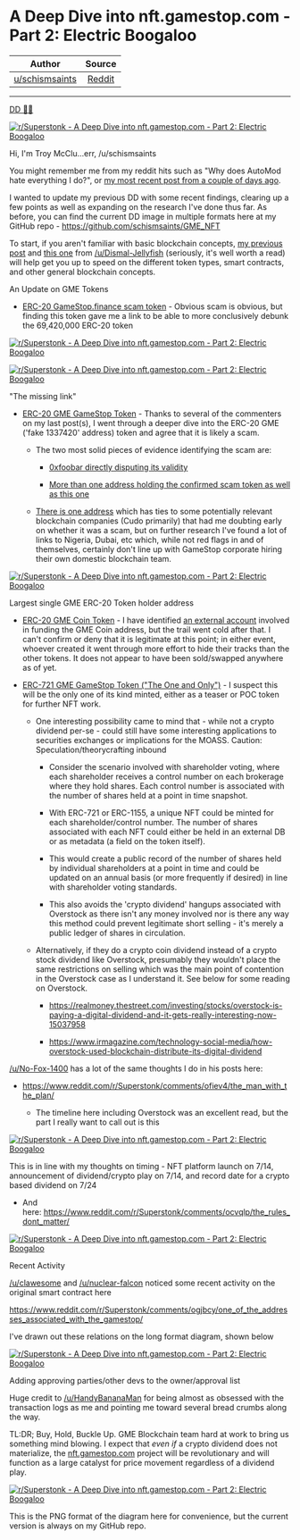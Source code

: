A Deep Dive into nft.gamestop.com - Part 2: Electric Boogaloo
=============================================================

| Author      | Source | 
|  :----:     |    :----:   |        
| [u/schismsaints](https://www.reddit.com/user/schismsaints/) | [Reddit](https://www.reddit.com/r/Superstonk/comments/oh0zfe/a_deep_dive_into_nftgamestopcom_part_2_electric/) |

---


[DD 👨‍🔬](https://www.reddit.com/r/Superstonk/search?q=flair_name%3A%22DD%20%F0%9F%91%A8%E2%80%8D%F0%9F%94%AC%22&restrict_sr=1)

[![r/Superstonk - A Deep Dive into nft.gamestop.com - Part 2: Electric Boogaloo](https://preview.redd.it/lzsb9ky2h7a71.png?width=225&format=png&auto=webp&s=8d709e3952f111fa21f696a57a2c7a0104475412)](https://preview.redd.it/lzsb9ky2h7a71.png?width=225&format=png&auto=webp&s=8d709e3952f111fa21f696a57a2c7a0104475412)

Hi, I'm Troy McClu...err, /u/schismsaints

You might remember me from my reddit hits such as "Why does AutoMod hate everything I do?", or [my most recent post from a couple of days ago](https://www.reddit.com/r/Superstonk/comments/of20ou/a_deep_dive_into_nftgamestopcom/).

I wanted to update my previous DD with some recent findings, clearing up a few points as well as expanding on the research I've done thus far. As before, you can find the current DD image in multiple formats here at my GitHub repo - <https://github.com/schismsaints/GME_NFT>

To start, if you aren't familiar with basic blockchain concepts, [my previous post](https://www.reddit.com/r/Superstonk/comments/of20ou/a_deep_dive_into_nftgamestopcom/) and [this one](https://www.reddit.com/r/Superstonk/comments/ofndb0/a_crypto_dive_with_the_jellyfish_10_things_about) from [/u/Dismal-Jellyfish](https://www.reddit.com/u/Dismal-Jellyfish/) (seriously, it's well worth a read) will help get you up to speed on the different token types, smart contracts, and other general blockchain concepts.

An Update on GME Tokens

-   [ERC-20 GameStop.finance scam token](https://etherscan.io/token/0x9eb6be354d88fd88795a04de899a57a77c545590) - Obvious scam is obvious, but finding this token gave me a link to be able to more conclusively debunk the 69,420,000 ERC-20 token

[![r/Superstonk - A Deep Dive into nft.gamestop.com - Part 2: Electric Boogaloo](https://preview.redd.it/tcf7cmqnr7a71.png?width=256&format=png&auto=webp&s=c4e2a7928d64cbbfc523ab59b7ade084dba3eef4)](https://preview.redd.it/tcf7cmqnr7a71.png?width=256&format=png&auto=webp&s=c4e2a7928d64cbbfc523ab59b7ade084dba3eef4)

[![r/Superstonk - A Deep Dive into nft.gamestop.com - Part 2: Electric Boogaloo](https://preview.redd.it/ami03a1ur7a71.png?width=249&format=png&auto=webp&s=72c594892dfb607b865f03f9ef8f28755837fe9d)](https://preview.redd.it/ami03a1ur7a71.png?width=249&format=png&auto=webp&s=72c594892dfb607b865f03f9ef8f28755837fe9d)

"The missing link"

-   [ERC-20 GME GameStop Token](https://etherscan.io/token/0x5b7d043ecb3a694069cc01e763159ea1bde0541d) - Thanks to several of the commenters on my last post(s), I went through a deeper dive into the ERC-20 GME ('fake 1337420' address) token and agree that it is likely a scam.

    -   The two most solid pieces of evidence identifying the scam are:

        -   [0xfoobar directly disputing its validity](https://twitter.com/0xfoobar/status/1409740353738096641?s=21)

        -   [More than one address holding the confirmed scam token as well as this one](https://etherscan.io/tokenholdings?a=0xfb5484a510c48c307fd0253ee4d0a0866950f9a3)

    -   [There is one address](https://etherscan.io/address/0x7f8c1877ed0da352f78be4fe4cda58bb804a30df) which has ties to some potentially relevant blockchain companies (Cudo primarily) that had me doubting early on whether it was a scam, but on further research I've found a lot of links to Nigeria, Dubai, etc which, while not red flags in and of themselves, certainly don't line up with GameStop corporate hiring their own domestic blockchain team.

[![r/Superstonk - A Deep Dive into nft.gamestop.com - Part 2: Electric Boogaloo](https://preview.redd.it/1wimkjrp48a71.png?width=738&format=png&auto=webp&s=313c9516cfef292f5a4570e971a292ddce3810f7)](https://preview.redd.it/1wimkjrp48a71.png?width=738&format=png&auto=webp&s=313c9516cfef292f5a4570e971a292ddce3810f7)

Largest single GME ERC-20 Token holder address

-   [ERC-20 GME Coin Token](https://etherscan.io/token/0xd4596454a0e145842d1319d6921399e8e1622ad7) - I have identified [an external account](https://etherscan.io/address/0x503828976d22510aad0201ac7ec88293211d23da) involved in funding the GME Coin address, but the trail went cold after that. I can't confirm or deny that it is legitimate at this point; in either event, whoever created it went through more effort to hide their tracks than the other tokens. It does not appear to have been sold/swapped anywhere as of yet.

-   [ERC-721 GME GameStop Token ("The One and Only")](https://etherscan.io/token/0x13374200c29C757FDCc72F15Da98fb94f286d71e) - I suspect this will be the only one of its kind minted, either as a teaser or POC token for further NFT work.

    -   One interesting possibility came to mind that - while not a crypto dividend per-se - could still have some interesting applications to securities exchanges or implications for the MOASS. Caution: Speculation/theorycrafting inbound

        -   Consider the scenario involved with shareholder voting, where each shareholder receives a control number on each brokerage where they hold shares. Each control number is associated with the number of shares held at a point in time snapshot.

        -   With ERC-721 or ERC-1155, a unique NFT could be minted for each shareholder/control number. The number of shares associated with each NFT could either be held in an external DB or as metadata (a field on the token itself).

        -   This would create a public record of the number of shares held by individual shareholders at a point in time and could be updated on an annual basis (or more frequently if desired) in line with shareholder voting standards.

        -   This also avoids the 'crypto dividend' hangups associated with Overstock as there isn't any money involved nor is there any way this method could prevent legitimate short selling - it's merely a public ledger of shares in circulation.

    -   Alternatively, if they do a crypto coin dividend instead of a crypto stock dividend like Overstock, presumably they wouldn't place the same restrictions on selling which was the main point of contention in the Overstock case as I understand it. See below for some reading on Overstock.

        -   <https://realmoney.thestreet.com/investing/stocks/overstock-is-paying-a-digital-dividend-and-it-gets-really-interesting-now-15037958>

        -   <https://www.irmagazine.com/technology-social-media/how-overstock-used-blockchain-distribute-its-digital-dividend>

[/u/No-Fox-1400](https://www.reddit.com/u/No-Fox-1400/) has a lot of the same thoughts I do in his posts here:

-   <https://www.reddit.com/r/Superstonk/comments/ofiev4/the_man_with_the_plan/>

    -   The timeline here including Overstock was an excellent read, but the part I really want to call out is this

[![r/Superstonk - A Deep Dive into nft.gamestop.com - Part 2: Electric Boogaloo](https://preview.redd.it/olsculkf38a71.png?width=678&format=png&auto=webp&s=dbdaefd50c398f333896a14a204bafaa79334fd2)](https://preview.redd.it/olsculkf38a71.png?width=678&format=png&auto=webp&s=dbdaefd50c398f333896a14a204bafaa79334fd2)

This is in line with my thoughts on timing - NFT platform launch on 7/14, announcement of dividend/crypto play on 7/14, and record date for a crypto based dividend on 7/24

-   And here: <https://www.reddit.com/r/Superstonk/comments/ocvqlp/the_rules_dont_matter/>

[![r/Superstonk - A Deep Dive into nft.gamestop.com - Part 2: Electric Boogaloo](https://preview.redd.it/89f8rnnw38a71.png?width=692&format=png&auto=webp&s=edc369dbfdb253baf183cdf837c9f725610a5a58)](https://preview.redd.it/89f8rnnw38a71.png?width=692&format=png&auto=webp&s=edc369dbfdb253baf183cdf837c9f725610a5a58)

Recent Activity

[/u/clawesome](https://www.reddit.com/u/clawesome/) and [/u/nuclear-falcon](https://www.reddit.com/u/nuclear-falcon/) noticed some recent activity on the original smart contract here

<https://www.reddit.com/r/Superstonk/comments/ogjbcy/one_of_the_addresses_associated_with_the_gamestop/>

I've drawn out these relations on the long format diagram, shown below

[![r/Superstonk - A Deep Dive into nft.gamestop.com - Part 2: Electric Boogaloo](https://preview.redd.it/507nrqd258a71.png?width=530&format=png&auto=webp&s=26992c61f9346de0a90cc46bea65c17011018810)](https://preview.redd.it/507nrqd258a71.png?width=530&format=png&auto=webp&s=26992c61f9346de0a90cc46bea65c17011018810)

Adding approving parties/other devs to the owner/approval list

Huge credit to [/u/HandyBananaMan](https://www.reddit.com/u/HandyBananaMan/) for being almost as obsessed with the transaction logs as me and pointing me toward several bread crumbs along the way.

TL:DR; Buy, Hold, Buckle Up. GME Blockchain team hard at work to bring us something mind blowing. I expect that *even if* a crypto dividend does not materialize, the [nft.gamestop.com](https://nft.gamestop.com/) project will be revolutionary and will function as a large catalyst for price movement regardless of a dividend play.

[![r/Superstonk - A Deep Dive into nft.gamestop.com - Part 2: Electric Boogaloo](https://preview.redd.it/i09xoc4e78a71.png?width=4808&format=png&auto=webp&s=03f646219e746517c83364692af14e96180906d6)](https://preview.redd.it/i09xoc4e78a71.png?width=4808&format=png&auto=webp&s=03f646219e746517c83364692af14e96180906d6)

This is the PNG format of the diagram here for convenience, but the current version is always on my GitHub repo.
